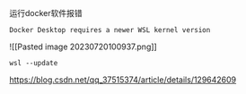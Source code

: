 运行docker软件报错

`Docker Desktop requires a newer WSL kernel version`

![[Pasted image 20230720100937.png]]

```
wsl --update
```

https://blog.csdn.net/qq_37515374/article/details/129642609

